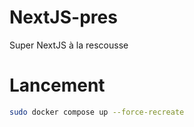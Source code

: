 # NextJS-pres
Super NextJS à la rescousse

# Lancement

```bash
sudo docker compose up --force-recreate
```

